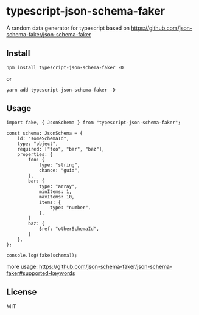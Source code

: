 # typescript-json-schema-faker

A random data generator for typescript based on https://github.com/json-schema-faker/json-schema-faker

## Install

```
npm install typescript-json-schema-faker -D
```

or

```
yarn add typescript-json-schema-faker -D
```

## Usage

```
import fake, { JsonSchema } from "typescript-json-schema-faker";

const schema: JsonSchema = {
    id: "someSchemaId",
    type: "object",
    required: ["foo", "bar", "baz"],
    properties: {
        foo: {
            type: "string",
            chance: "guid",
        },
        bar: {
            type: "array",
            minItems: 1,
            maxItems: 10,
            items: {
                type: "number",
            },
        }
        baz: {
            $ref: "otherSchemaId",
        }
    },
};

console.log(fake(schema));
```

more usage: https://github.com/json-schema-faker/json-schema-faker#supported-keywords

## License

MIT
